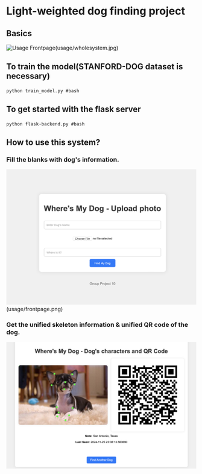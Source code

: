 # Light-weighted dog finding project
## Basics
![Usage Frontpage](usage/wholesystem.png)(usage/wholesystem.jpg)

## To train the model(STANFORD-DOG dataset is necessary)
	python train_model.py #bash
## To get started with the flask server
	python flask-backend.py #bash
## How to use this system?

### Fill the blanks with dog's information.
![Usage Frontpage](usage/frontpage.png)(usage/frontpage.png)

### Get the unified skeleton information & unified QR code of the dog.
![Usage Frontpage](usage/output.png)
